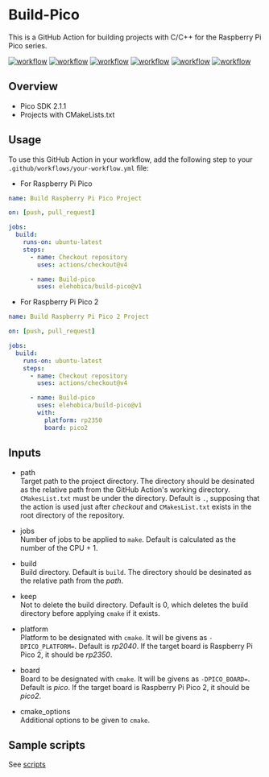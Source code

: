 # Build-Pico
This is a GitHub Action for building projects with C/C++ for the Raspberry Pi Pico series.

[![workflow](https://github.com/elehobica/build-pico/actions/workflows/test_blink.yml/badge.svg)](https://github.com/elehobica/build-pico/actions/workflows/test_blink.yml)
[![workflow](https://github.com/elehobica/build-pico/actions/workflows/test_RPi_Pico_WAV_Player.yml/badge.svg)](https://github.com/elehobica/build-pico/actions/workflows/test_RPi_Pico_WAV_Player.yml)
[![workflow](https://github.com/elehobica/build-pico/actions/workflows/test_pico_battery_op.yml/badge.svg)](https://github.com/elehobica/build-pico/actions/workflows/test_pico_battery_op.yml)
[![workflow](https://github.com/elehobica/build-pico/actions/workflows/test_pico_spdif_dac_hpamp.yml/badge.svg)](https://github.com/elehobica/build-pico/actions/workflows/test_pico_spdif_dac_hpamp.yml)
[![workflow](https://github.com/elehobica/build-pico/actions/workflows/test_pico_spdif_recorder.yml/badge.svg)](https://github.com/elehobica/build-pico/actions/workflows/test_pico_spdif_recorder.yml)
[![workflow](https://github.com/elehobica/build-pico/actions/workflows/test_pico_level_meter.yml/badge.svg)](https://github.com/elehobica/build-pico/actions/workflows/test_pico_level_meter.yml)

## Overview
* Pico SDK 2.1.1
* Projects with CMakeLists.txt

## Usage
To use this GitHub Action in your workflow, add the following step to your `.github/workflows/your-workflow.yml` file:

* For Raspberry Pi Pico
```yaml
name: Build Raspberry Pi Pico Project

on: [push, pull_request]

jobs:
  build:
    runs-on: ubuntu-latest
    steps:
      - name: Checkout repository
        uses: actions/checkout@v4

      - name: Build-pico
        uses: elehobica/build-pico@v1
```

* For Raspberry Pi Pico 2
```yaml
name: Build Raspberry Pi Pico 2 Project

on: [push, pull_request]

jobs:
  build:
    runs-on: ubuntu-latest
    steps:
      - name: Checkout repository
        uses: actions/checkout@v4

      - name: Build-pico
        uses: elehobica/build-pico@v1
        with:
          platform: rp2350
          board: pico2
```

## Inputs
* path<br>
Target path to the project directory.
The directory should be desinated as the relative path from the GitHub Action's working directory.
`CMakesList.txt` must be under the directory.
Default is `.`, supposing that the action is used just after _checkout_ and `CMakesList.txt` exists in the root directory of the repository.

* jobs<br>
Number of jobs to be applied to `make`.
Default is calculated as the number of the CPU + 1.

* build<br>
Build directory. Default is `build`.
The directory should be desinated as the relative path from the _path_.

* keep<br>
Not to delete the build directory.
Default is 0, which deletes the build directory before applying `cmake` if it exists.

* platform<br>
Platform to be designated with `cmake`.
It will be givens as `-DPICO_PLATFORM=`.
Default is _rp2040_.
If the target board is Raspberry Pi Pico 2, it should be _rp2350_.

* board<br>
Board to be designated with `cmake`.
It will be givens as `-DPICO_BOARD=`.
Default is _pico_.
If the target board is Raspberry Pi Pico 2, it should be _pico2_.

* cmake_options<br>
Additional options to be given to `cmake`.

## Sample scripts
See [scripts](.github/workflows/)